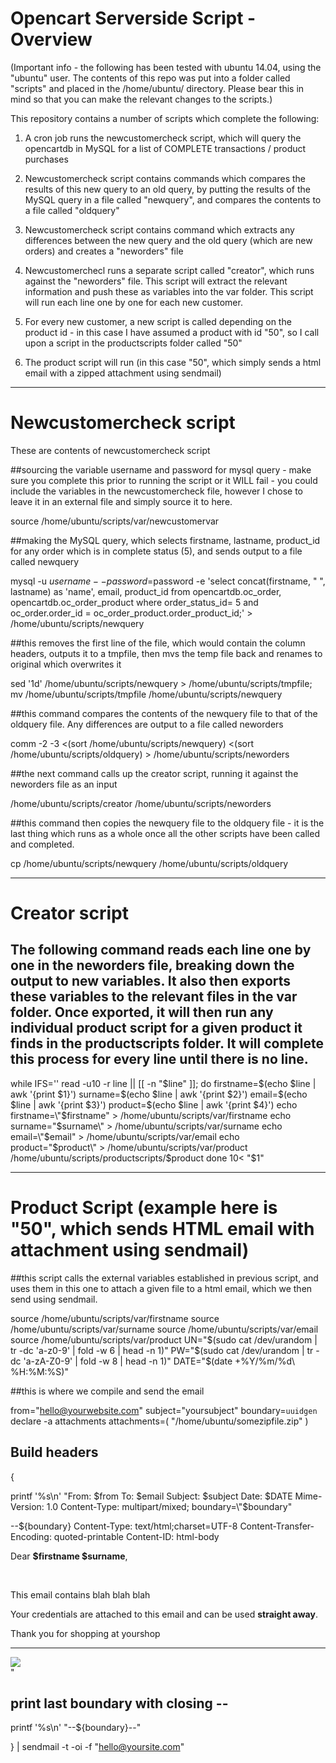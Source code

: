 # Opencart Serverside Script - Overview

(Important info - the following has been tested with ubuntu 14.04, using the "ubuntu" user. The contents of this repo was put into a folder called "scripts" and placed in the /home/ubuntu/ directory. Please bear this in mind so that you can make the relevant changes to the scripts.)


This repository contains a number of scripts which complete the following:

1) A cron job runs the newcustomercheck script, which will query the opencartdb in MySQL for a list of COMPLETE transactions / product purchases

2) Newcustomercheck script contains commands which compares the results of this new query to an old query, by putting the results of the MySQL query in a file called "newquery", and compares the contents to a file called "oldquery" 

3) Newcustomercheck script contains command which extracts any differences between the new query and the old query (which are new orders) and creates a "neworders" file

4) Newcustomerchecl runs a separate script called "creator", which runs against the "neworders" file. This script will extract the relevant information and push these as variables into the var folder. This script will run each line one by one for each new customer.

5) For every new customer, a new script is called depending on the product id - in this case I have assumed a product with id "50", so I call upon a script in the productscripts folder called "50"

6) The product script will run (in this case "50", which simply sends a html email with a zipped attachment using sendmail)

___________________

# Newcustomercheck script

These are contents of newcustomercheck script

##sourcing the variable username and password for mysql query - make sure you complete this prior to running the script or it WILL fail - you could include the variables in the newcustomercheck file, however I chose to leave it in an external file and simply source it to here.

source /home/ubuntu/scripts/var/newcustomervar

##making the MySQL query, which selects firstname, lastname, product_id for any order which is in complete status (5), and sends output to a file called newquery

mysql -u $username --password=$password -e 'select concat(firstname, " ", lastname) as 'name', email, product_id from opencartdb.oc_order, opencartdb.oc_order_product where order_status_id= 5 and oc_order.order_id = oc_order_product.order_product_id;' > /home/ubuntu/scripts/newquery

##this removes the first line of the file, which would contain the column headers, outputs it to a tmpfile, then mvs the temp file back and renames to original which overwrites it

sed '1d' /home/ubuntu/scripts/newquery > /home/ubuntu/scripts/tmpfile; mv /home/ubuntu/scripts/tmpfile /home/ubuntu/scripts/newquery

##this command compares the contents of the newquery file to that of the oldquery file. Any differences are output to a file called neworders

comm -2 -3 <(sort /home/ubuntu/scripts/newquery) <(sort /home/ubuntu/scripts/oldquery) > /home/ubuntu/scripts/neworders

##the next command calls up the creator script, running it against the neworders file as an input

/home/ubuntu/scripts/creator /home/ubuntu/scripts/neworders

##this command then copies the newquery file to the oldquery file - it is the last thing which runs as a whole once all the other scripts have been called and completed.

cp /home/ubuntu/scripts/newquery /home/ubuntu/scripts/oldquery

___________________

# Creator script

## The following command reads each line one by one in the neworders file, breaking down the output to new variables. It also then exports these variables to the relevant files in the var folder. Once exported, it will then run any individual product script for a given product it finds in the productscripts folder. It will complete this process for every line until there is no line.

while IFS='' read -u10 -r line || [[ -n "$line" ]]; do
	firstname=$(echo $line | awk '{print $1}')
	surname=$(echo $line | awk '{print $2}')
	email=$(echo $line | awk '{print $3}')
	product=$(echo $line | awk '{print $4}')
	echo firstname=\"$firstname\" > /home/ubuntu/scripts/var/firstname
	echo surname=\"$surname\" > /home/ubuntu/scripts/var/surname
	echo email=\"$email\" > /home/ubuntu/scripts/var/email
	echo product=\"$product\" > /home/ubuntu/scripts/var/product
	/home/ubuntu/scripts/productscripts/$product
done 10< "$1"

___________________

# Product Script (example here is "50", which sends HTML email with attachment using sendmail)

##this script calls the external variables established in previous script, and uses them in this one to attach a given file to a html email, which we then send using sendmail.

source /home/ubuntu/scripts/var/firstname
source /home/ubuntu/scripts/var/surname
source /home/ubuntu/scripts/var/email
source /home/ubuntu/scripts/var/product
UN="$(sudo cat /dev/urandom | tr -dc 'a-z0-9' | fold -w 6 | head -n 1)"
PW="$(sudo cat /dev/urandom | tr -dc 'a-zA-Z0-9' | fold -w 8 | head -n 1)"
DATE="$(date +%Y/%m/%d\ %H:%M:%S)"

##this is where we compile and send the email

from="hello@yourwebsite.com"
subject="yoursubject"
boundary=`uuidgen`
declare -a attachments
attachments=( "/home/ubuntu/somezipfile.zip" )

## Build headers
{

printf '%s\n' "From: $from
To: $email
Subject: $subject
Date: $DATE
Mime-Version: 1.0
Content-Type: multipart/mixed; boundary=\"$boundary\"

--${boundary}
Content-Type: text/html;charset=UTF-8
Content-Transfer-Encoding: quoted-printable
Content-ID: html-body

<!DOCTYPE html>
<html>
<head><title></title></head>
<body>
<p>Dear <b>$firstname $surname</b>,</p><br>
<p>This email contains blah blah blah</p>
<p>Your credentials are attached to this email and can be used <b>straight away</b>.</p>
<p>Thank you for shopping at yourshop</p>
<hr>
<footer>
<a href="https://www.yoursite.com"><img src="https://www.yourimage.com/image.png"></a>
</footer>
</body>
</html>"

## print last boundary with closing --
printf '%s\n' "--${boundary}--"

} | sendmail -t -oi -f "hello@yoursite.com"
